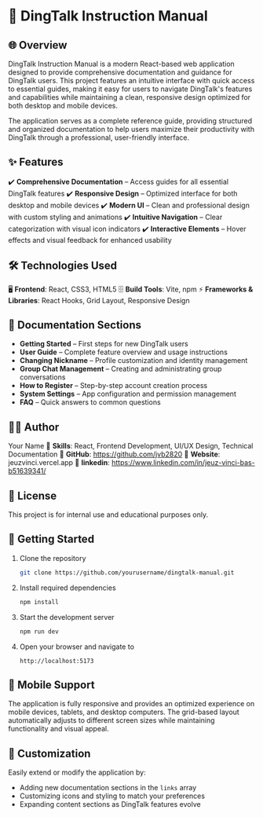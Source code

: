 # 📱 DingTalk Instruction Manual

## 🌐 Overview
DingTalk Instruction Manual is a modern React-based web application designed to provide comprehensive documentation and guidance for DingTalk users. This project features an intuitive interface with quick access to essential guides, making it easy for users to navigate DingTalk's features and capabilities while maintaining a clean, responsive design optimized for both desktop and mobile devices.

The application serves as a complete reference guide, providing structured and organized documentation to help users maximize their productivity with DingTalk through a professional, user-friendly interface.

## ✨ Features
✔️ **Comprehensive Documentation** – Access guides for all essential DingTalk features
✔️ **Responsive Design** – Optimized interface for both desktop and mobile devices
✔️ **Modern UI** – Clean and professional design with custom styling and animations
✔️ **Intuitive Navigation** – Clear categorization with visual icon indicators
✔️ **Interactive Elements** – Hover effects and visual feedback for enhanced usability

## 🛠️ Technologies Used
🖥️ **Frontend**: React, CSS3, HTML5
🗄️ **Build Tools**: Vite, npm
⚡ **Frameworks & Libraries**: React Hooks, Grid Layout, Responsive Design

## 📑 Documentation Sections
- **Getting Started** – First steps for new DingTalk users
- **User Guide** – Complete feature overview and usage instructions
- **Changing Nickname** – Profile customization and identity management
- **Group Chat Management** – Creating and administrating group conversations
- **How to Register** – Step-by-step account creation process
- **System Settings** – App configuration and permission management
- **FAQ** – Quick answers to common questions

## 👨‍💻 Author
Your Name
🔹 **Skills**: React, Frontend Development, UI/UX Design, Technical Documentation
🔹 **GitHub**: https://github.com/jvb2820
🔹 **Website**: jeuzvinci.vercel.app
🔹 **linkedin**: https://www.linkedin.com/in/jeuz-vinci-bas-b51639341/

## 📜 License
This project is for internal use and educational purposes only.

## 🚀 Getting Started
1. Clone the repository
   ```bash
   git clone https://github.com/yourusername/dingtalk-manual.git
   ```

2. Install required dependencies
   ```bash
   npm install
   ```

3. Start the development server
   ```bash
   npm run dev
   ```

4. Open your browser and navigate to
   ```
   http://localhost:5173
   ```

## 📱 Mobile Support
The application is fully responsive and provides an optimized experience on mobile devices, tablets, and desktop computers. The grid-based layout automatically adjusts to different screen sizes while maintaining functionality and visual appeal.

## 🔧 Customization
Easily extend or modify the application by:
- Adding new documentation sections in the `links` array
- Customizing icons and styling to match your preferences
- Expanding content sections as DingTalk features evolve
